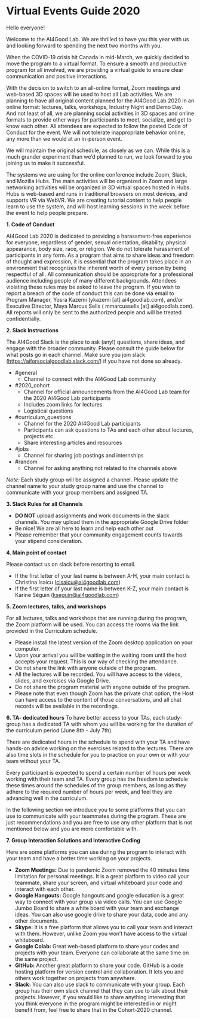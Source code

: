 # Virtual Events Guide 2020

Hello everyone! 


Welcome to the AI4Good Lab. We are thrilled to have you this year with us and looking forward to spending the next two months with you.


When the COVID-19 crisis hit Canada in mid-March, we quickly decided to move the program to a virtual format. To ensure a smooth and productive program for all involved, we are providing a virtual guide to ensure clear communication and positive interactions. 


With the decision to switch to an all-online format, Zoom meetings and web-based 3D spaces will be used to host all Lab activities. We are planning to have all original content planned for the AI4Good Lab 2020 in an online format: lectures, talks, workshops, Industry Night and Demo Day. And not least of all, we are planning social activities in 3D spaces and online formats to provide other ways for participants to meet, socialize, and get to know each other.
All attendees are expected to follow the posted Code of Conduct for the event. We will not tolerate inappropriate behavior online, any more than we would at an in-person event.


We will maintain the original schedule, as closely as we can. While this is a much grander experiment than we’d planned to run, we look forward to you joining us to make it successful.


The systems we are using for the online conference include Zoom, Slack, and Mozilla Hubs. The main activities will be organized in Zoom and large networking activities will be organized in 3D virtual spaces hosted in Hubs. Hubs is web-based and runs in traditional browsers on most devices, and supports VR via WebVR. We are creating tutorial content to help people learn to use the system, and will host learning sessions in the week before the event to help people prepare.



**1. Code of Conduct**


AI4Good Lab 2020 is dedicated to providing a harassment-free experience for everyone, regardless of gender, sexual orientation, disability, physical appearance, body size, race, or religion. We do not tolerate harassment of participants in any form. As a program that aims to share ideas and freedom of thought and expression, it is essential that the program takes place in an environment that recognizes the inherent worth of every person by being respectful of all. All communication should be appropriate for a professional audience including people of many different backgrounds. Attendees violating these rules may be asked to leave the program. If you wish to report a breach of the code of conduct this can be done via email to Program Manager, Yosra Kazemi (ykazemi [at] ai4goodlab.com), and/or Executive Director, Maya Marcus Sells ( mmarcussells [at] ai4goodlab.com). All reports will only be sent to the authorized people and will be treated confidentially. 


**2. Slack Instructions**


The AI4Good Slack is the place to ask (any!) questions, share ideas, and engage with the broader community. Please consult the guide below for what posts go in each channel. Make sure you join slack (https://aiforsocialgoodlab.slack.com/) if you have not done so already. 
- \#general
	- Channel to connect with the AI4Good Lab community
- \#2020_cohort
	- Channel for official announcements from the AI4Good Lab team for the 2020 AI4Good Lab participants
	- Includes zoom links for lectures 
	- Logistical questions
- \#curriculum_questions
	- Channel for the 2020 AI4Good Lab participants
	- Participants can ask questions to TAs and each other about lectures, projects etc.
	- Share interesting articles and resources
- \#jobs
	- Channel for sharing job postings and internships
- \#random
	- Channel for asking anything not related to the channels above

*Note:* Each study group will be assigned a channel. Please update the channel name to your study group name and use the channel to communicate with your group members and assigned TA.


**3. Slack Rules for all Channels**

- **DO NOT**  upload assignments and work documents in the slack channels. You may upload them in the appropriate Google Drive folder
- Be nice! We are all here to learn and help each other out
- Please remember that your community engagement counts towards your stipend consideration.


**4. Main point of contact**

Please contact us on slack before resorting to email.

- If the first letter of your last name is between A-H, your main contact is Christina Isaicu (cisaicu@ai4goodlab.com)
- If the first letter of your last name is between K-Z, your main contact is Karine Séguin (kseguin@ai4goodlab.com)


**5. Zoom lectures, talks, and workshops**

For all lectures, talks and workshops that are running during the program, the Zoom platform will be used. You can access the rooms via the link provided in the Curriculum schedule.

- Please install the latest version of the Zoom desktop application on your computer.
- Upon your arrival you will be waiting in the waiting room until the host accepts your request. This is our way of checking the attendance.
- Do not share the link with anyone outside of the program.
- All the lectures will be recorded. You will have access to the videos, slides, and exercises via Google Drive. 
- Do not share the program material with anyone outside of the program.
- Please note that even though Zoom has the private chat option, the Host can have access to the content of those conversations, and all chat records will be available in the recordings. 

**6. TA- dedicated hours**
To have better access to your TAs, each study-group has a dedicated TA with whom you will be working for the duration of the curriculum period (June 8th - July 7th). 


There are dedicated hours in the schedule to spend with your TA and have hands-on advice working on the exercises related to the lectures. There are also time slots in the schedule for you to practice on your own or with your team without your TA.


Every participant is expected to spend a certain number of hours per week working with their team and TA. Every group has the freedom to schedule these times around the schedules of the group members, as long as they adhere to the required number of hours per week, and feel they are advancing well in the curriculum.


In the following section we introduce you to some platforms that you can use to communicate with your teammates during the program. These are just recommendations and you are free to use any other platform that is not mentioned below and you are more comfortable with.


**7. Group Interaction Solutions and Interactive Coding**


Here are some platforms you can use during the program to interact with your team and have a better time working on your projects.


- **Zoom Meetings:** Due to pandemic Zoom removed the 40 minutes time limitation for personal meetings. It is a great platform to video call your teammate, share your screen, and virtual whiteboard your code and interact with each other.
- **Google Hangouts:** Google hangouts and google education is a great way to connect with your group via video calls. You can use Google Jumbo Board to share a white board with your team and exchange ideas. You can also use google drive to share your data, code and any other documents.
- **Skype:** It is a free platform that allows you to call your team and interact with them. However, unlike Zoom you won’t have access to the virtual whiteboard.
- **Google Colab:** Great web-based platform to  share your codes and projects with your team. Everyone can collaborate at the same time on the same project.
- **GitHub:** Another great platform to share your code. GitHub is a code hosting platform for version control and collaboration. It lets you and others work together on projects from anywhere.
- **Slack:** You can also use slack to communicate with your group. Each group has their own slack channel that they can use to talk about their projects. However, if you would like to share anything interesting that you think everyone in the program might be interested in or might benefit from, feel free to share that in the Cohort-2020 channel. 
